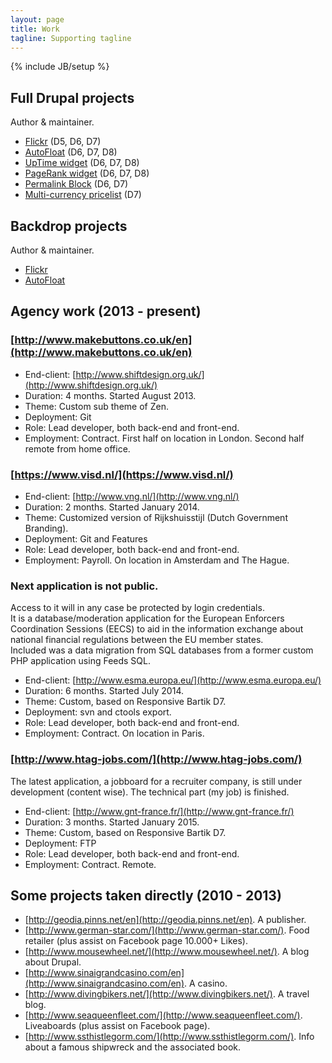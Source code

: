 ```yaml
---
layout: page
title: Work
tagline: Supporting tagline
---
```

{% include JB/setup %}

## Full Drupal projects
Author & maintainer.

- [Flickr](https://www.drupal.org/project/flickr) (D5, D6, D7)
- [AutoFloat](https://www.drupal.org/project/autofloat) (D6, D7, D8)
- [UpTime widget](http://drupal.org/project/uptime_widget) (D6, D7, D8)
- [PageRank widget](http://drupal.org/project/pagerank_widget) (D6, D7, D8)
- [Permalink Block](http://drupal.org/project/permalink_block) (D6, D7)
- [Multi-currency pricelist](http://drupal.org/project/multi_currency_pricelist) (D7)

## Backdrop projects
Author & maintainer.

- [Flickr](https://github.com/backdrop-contrib/flickr)
- [AutoFloat](https://github.com/backdrop-contrib/autofloat)

## Agency work (2013 - present)

### [http://www.makebuttons.co.uk/en](http://www.makebuttons.co.uk/en)  
- End-client: [http://www.shiftdesign.org.uk/](http://www.shiftdesign.org.uk/)  
- Duration: 4 months. Started August 2013.  
- Theme: Custom sub theme of Zen.  
- Deployment: Git  
- Role: Lead developer, both back-end and front-end.  
- Employment: Contract. First half on location in London. Second half remote from home office.  

### [https://www.visd.nl/](https://www.visd.nl/)
- End-client: [http://www.vng.nl/](http://www.vng.nl/)  
- Duration: 2 months. Started January 2014.  
- Theme: Customized version of Rijkshuisstijl (Dutch Government Branding).  
- Deployment: Git and Features  
- Role: Lead developer, both back-end and front-end.  
- Employment: Payroll. On location in Amsterdam and The Hague.  

### Next application is not public.
Access to it will in any case be protected by login credentials.  
It is a database/moderation application for the European Enforcers Coordination Sessions (EECS) to aid in the information exchange about national financial regulations between the EU member states.  
Included was a data migration from SQL databases from a former custom PHP application using Feeds SQL.  

- End-client: [http://www.esma.europa.eu/](http://www.esma.europa.eu/)
- Duration: 6 months. Started July 2014.
- Theme: Custom, based on Responsive Bartik D7.
- Deployment: svn and ctools export.
- Role: Lead developer, both back-end and front-end.
- Employment: Contract. On location in Paris.

### [http://www.htag-jobs.com/](http://www.htag-jobs.com/)
The latest application, a jobboard for a recruiter company, is still under development (content wise). The technical part (my job) is finished.  

- End-client: [http://www.gnt-france.fr/](http://www.gnt-france.fr/)
- Duration: 3 months. Started January 2015.
- Theme: Custom, based on Responsive Bartik D7.
- Deployment: FTP
- Role: Lead developer, both back-end and front-end.
- Employment: Contract. Remote.

## Some projects taken directly (2010 - 2013)
- [http://geodia.pinns.net/en](http://geodia.pinns.net/en). A publisher.
- [http://www.german-star.com/](http://www.german-star.com/). Food retailer (plus assist on Facebook page 10.000+ Likes).
- [http://www.mousewheel.net/](http://www.mousewheel.net/). A blog about Drupal.
- [http://www.sinaigrandcasino.com/en](http://www.sinaigrandcasino.com/en). A casino.
- [http://www.divingbikers.net/](http://www.divingbikers.net/). A travel blog.
- [http://www.seaqueenfleet.com/](http://www.seaqueenfleet.com/). Liveaboards (plus assist on Facebook page).
- [http://www.ssthistlegorm.com/](http://www.ssthistlegorm.com/). Info about a famous shipwreck and the associated book.

